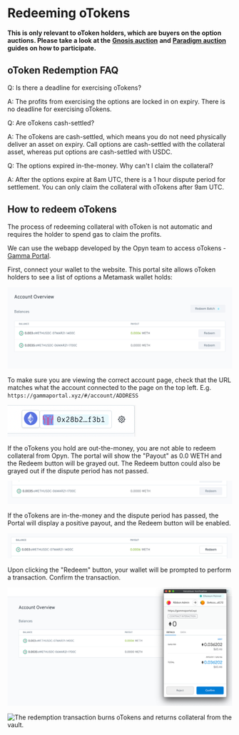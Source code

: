 # Redeeming oTokens

**This is only relevant to oToken holders, which are buyers on the option auctions. Please take a look at the** [**Gnosis auction**](https://docs.ribbon.finance/products/participating-in-open-auctions) **and** [**Paradigm auction**](https://docs.ribbon.finance/products/participating-in-paradigm-auctions) **guides on how to participate.**

## oToken Redemption FAQ

Q: Is there a deadline for exercising oTokens?

A: The profits from exercising the options are locked in on expiry. There is no deadline for exercising oTokens.



Q: Are oTokens cash-settled?

A: The oTokens are cash-settled, which means you do not need physically deliver an asset on expiry. Call options are cash-settled with the collateral asset, whereas put options are cash-settled with USDC.



Q: The options expired in-the-money. Why can't I claim the collateral?

A: After the options expire at 8am UTC, there is a 1 hour dispute period for settlement. You can only claim the collateral with oTokens after 9am UTC.

## How to redeem oTokens

The process of redeeming collateral with oToken is not automatic and requires the holder to spend gas to claim the profits.

We can use the webapp developed by the Opyn team to access oTokens - [Gamma Portal](https://gammaportal.xyz/#/account).

First, connect your wallet to the website. This portal site allows oToken holders to see a list of options a Metamask wallet holds:

![Gamma Portal shows an account's oToken balance.](<../.gitbook/assets/image (6).png>)

To make sure you are viewing the correct account page, check that the URL matches what the account connected to the page on the top left. E.g. `https://gammaportal.xyz/#/account/ADDRESS`

![](<../.gitbook/assets/Screenshot 2022-07-19 at 7.14.40 PM.png>)

If the oTokens you hold are out-the-money, you are not able to redeem collateral from Opyn. The portal will show the "Payout" as 0.0 WETH and the Redeem button will be grayed out. The Redeem button could also be grayed out if the dispute period has not passed.

![](<../.gitbook/assets/image (7).png>)

If the oTokens are in-the-money and the dispute period has passed, the Portal will display a positive payout, and the Redeem button will be enabled.

![Redeem button is enabled and payout displayed in the Gamma Portal.](<../.gitbook/assets/image (4).png>)

Upon clicking the "Redeem" button, your wallet will be prompted to perform a transaction. Confirm the transaction.

![Example of a Metamask transaction](<../.gitbook/assets/image (3).png>)

![The redemption transaction burns oTokens and returns collateral from the vault.](../.gitbook/assets/Screenshot\_2021-03-07\_at\_7.16.11\_PM.png)

